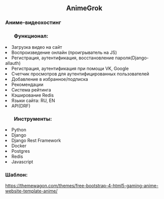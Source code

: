 
<h2 align="center">AnimeGrok</h2>

### Аниме-видеохостинг

### <ul> Функционал:
  <li>Загрузка видео на сайт </li>
  <li>Воспроизведение онлайн (проигрыватель на JS) </li>
  <li> Регистрация, аутентификация, восстановление пароля(Django-allauth)</li>
  <li> Регистрация, аутентификация при помощи VK, Google </li>
  <li>Счетчик просмотров для аутентифицированных пользователей </li>
  <li>Добавление в избранное/подписка </li>
  <li>Рекомендации </li>
  <li>Система рейтинга </li>
  <li>Кэширование Redis </li>
  <li>Языки сайта: RU, EN
  <li>API(DRF) </li>
  </ul>

### <ul> Инструменты:
<li>Python </li>
<li>Django </li>
<li>Django Rest Framework </li>
<li>Docker </li>
<li>Postgres </li>
<li>Redis </li>
<li>Javascript </li>
</ul>

### Шаблон:
https://themewagon.com/themes/free-bootstrap-4-html5-gaming-anime-website-template-anime/

